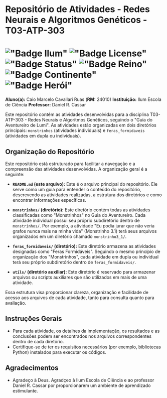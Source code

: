 #   Repositório de Atividades - Redes Neurais e Algoritmos Genéticos - T03-ATP-303

# !["Badge Ilum"](https://img.shields.io/badge/Ilum%20-%20purple) !["Badge License"](https://img.shields.io/badge/License%20-%20MIT%20-%20green) !["Badge Status"](https://img.shields.io/badge/Status-Em_constru%C3%A7%C3%A3o-yellow) !["Badge Reino"](https://img.shields.io/badge/Reino-Lumi-violet) !["Badge Continente"](https://img.shields.io/badge/Continente-Senepem-red) !["Badge Herói"](https://img.shields.io/badge/Escudeiro-Teseu-black)

**Aluno(a):** Caio Marcelo Cavallari Ruas (**RM:** 24010)
**Instituição:** Ilum Escola de Ciência
**Professor:** Daniel R. Cassar

Este repositório contém as atividades desenvolvidas para a disciplina T03-ATP-303 - Redes Neurais e Algoritmos Genéticos, seguindo o "Guia do Aventureiro de Lumi". As atividades estão organizadas em dois diretórios principais: `monstrinhos` (atividades individuais) e `feras_formidaveis` (atividades em dupla ou individuais).

##  Organização do Repositório

Este repositório está estruturado para facilitar a navegação e a compreensão das atividades desenvolvidas. A organização geral é a seguinte:

* **`README.md` (este arquivo):** Este é o arquivo principal do repositório. Ele serve como um guia para entender o conteúdo do repositório, descrevendo as atividades realizadas, a estrutura dos diretórios e como encontrar informações específicas.
   
* **`monstrinhos/` (diretório):** Este diretório contém todas as atividades classificadas como "Monstrinhos" no Guia do Aventureiro. Cada atividade individual possui seu próprio subdiretório dentro de `monstrinhos/`. Por exemplo, a atividade "Eu podia jurar que não veria grafos nunca mais na minha vida" (Monstrinho 3.1) terá seus arquivos organizados em um diretório chamado `monstrinho3_1/`.
   
* **`feras_formidaveis/` (diretório):** Este diretório armazena as atividades designadas como "Feras Formidáveis". Seguindo o mesmo princípio de organização dos "Monstrinhos", cada atividade em dupla ou individual terá seu próprio subdiretório dentro de `feras_formidaveis/`.
   
* **`utils/` (diretório auxiliar):** Este diretório é reservado para armazenar arquivos ou scripts auxiliares que são utilizados em mais de uma atividade.

Essa estrutura visa proporcionar clareza, organização e facilidade de acesso aos arquivos de cada atividade, tanto para consulta quanto para avaliação.

##   Instruções Gerais

* Para cada atividade, os detalhes da implementação, os resultados e as conclusões podem ser encontrados nos arquivos correspondentes dentro de cada diretório.
* Certifique-se de ter os requisitos necessários (por exemplo, bibliotecas Python) instalados para executar os códigos.

##   Agradecimentos

* Agradeço à Deus. Agradçeo à Ilum Escola de Ciência e ao professor Daniel R. Cassar por proporcionarem um ambiente de aprendizado estimulante. 

